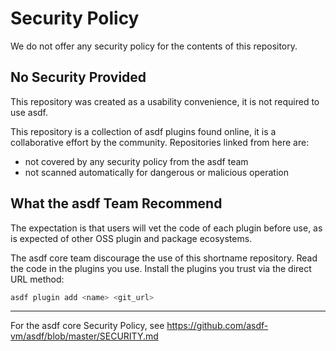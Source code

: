 # Security Policy

We do not offer any security policy for the contents of this repository.

## No Security Provided

This repository was created as a usability convenience, it is not required to
use asdf.

This repository is a collection of asdf plugins found online, it is a collaborative
effort by the community. Repositories linked from here are:

- not covered by any security policy from the asdf team
- not scanned automatically for dangerous or malicious operation

## What the asdf Team Recommend

The expectation is that users will vet the code of each plugin before use, as is
expected of other OSS plugin and package ecosystems.

The asdf core team discourage the use of this shortname repository. Read the code
in the plugins you use. Install the plugins you trust via the direct URL method:

```bash
asdf plugin add <name> <git_url>
```

---

For the asdf core Security Policy, see https://github.com/asdf-vm/asdf/blob/master/SECURITY.md
